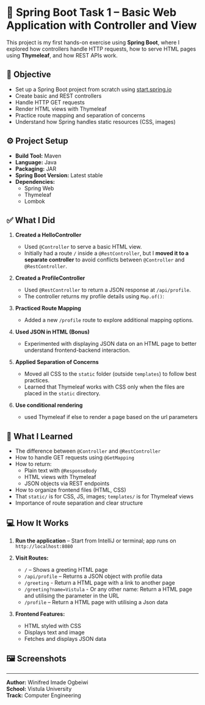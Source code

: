 # 🚀 Spring Boot Task 1 – Basic Web Application with Controller and View

This project is my first hands-on exercise using **Spring Boot**, where I explored how controllers handle HTTP requests, how to serve HTML pages using **Thymeleaf**, and how REST APIs work.

## 🎯 Objective

- Set up a Spring Boot project from scratch using [start.spring.io](https://start.spring.io)
- Create basic and REST controllers
- Handle HTTP GET requests
- Render HTML views with Thymeleaf
- Practice route mapping and separation of concerns
- Understand how Spring handles static resources (CSS, images)

## ⚙️ Project Setup

- **Build Tool:** Maven  
- **Language:** Java  
- **Packaging:** JAR  
- **Spring Boot Version:** Latest stable  
- **Dependencies:**  
  - Spring Web  
  - Thymeleaf  
  - Lombok  

## ✅ What I Did

1. **Created a HelloController**  
   - Used `@Controller` to serve a basic HTML view.
   - Initially had a route `/` inside a `@RestController`, but I **moved it to a separate controller** to avoid conflicts between `@Controller` and `@RestController`.

2. **Created a ProfileController**  
   - Used `@RestController` to return a JSON response at `/api/profile`.  
   - The controller returns my profile details using `Map.of()`:

3. **Practiced Route Mapping**  
   - Added a new `/profile` route to explore additional mapping options.

4. **Used JSON in HTML (Bonus)**  
   - Experimented with displaying JSON data on an HTML page to better understand frontend-backend interaction.

5. **Applied Separation of Concerns**  
   - Moved all CSS to the `static` folder (outside `templates`) to follow best practices.
   - Learned that Thymeleaf works with CSS only when the files are placed in the `static` directory.
     
6. **Use conditional rendering**
   - used Thymeleaf if else to render a page based on the url parameters

## 🧠 What I Learned

- The difference between `@Controller` and `@RestController`
- How to handle GET requests using `@GetMapping`
- How to return:
  - Plain text with `@ResponseBody`
  - HTML views with Thymeleaf
  - JSON objects via REST endpoints
- How to organize frontend files (HTML, CSS)
- That `static/` is for CSS, JS, images; `templates/` is for Thymeleaf views
- Importance of route separation and clear structure

## 💻 How It Works

1. **Run the application** – Start from IntelliJ or terminal; app runs on `http://localhost:8080`

2. **Visit Routes:**
   - `/` – Shows a greeting HTML page
   - `/api/profile` – Returns a JSON object with profile data
   - `/greeting` - Return a HTML page with a link to another page
   - `/greeting?name=Vistula` - Or any other name: Return a HTML page and utilising the parameter in the URL
   - `/profile` – Return a HTML page with utilising a Json data

3. **Frontend Features:**
   - HTML styled with CSS
   - Displays text and image
   - Fetches and displays JSON data

## 🖼️ Screenshots
____________________________________________


**Author:** Winifred Imade Ogbeiwi  
**School:** Vistula University  
**Track:** Computer Engineering  
